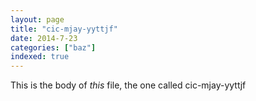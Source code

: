 ```yaml
---
layout: page
title: "cic-mjay-yyttjf"
date: 2014-7-23
categories: ["baz"]
indexed: true
---
```

This is the body of _this_ file, the one called cic-mjay-yyttjf
